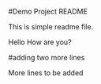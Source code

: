 #Demo Project README

This is simple readme file.

Hello How are you?


#adding two more lines

More lines to be added

